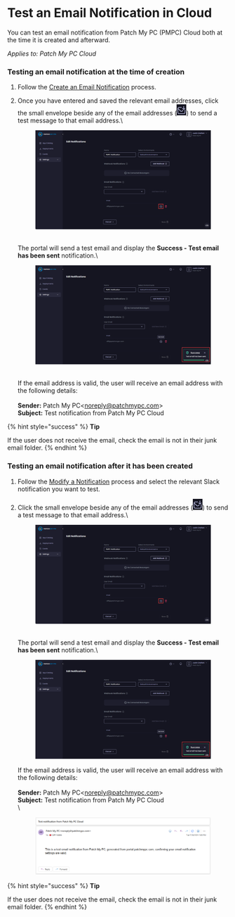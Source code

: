 # Test an Email Notification in Cloud

You can test an email notification from Patch My PC (PMPC) Cloud both at the time it is created and afterward.

_Applies to: Patch My PC Cloud_

### Testing an email notification at the time of creation

1. Follow the [Create an Email Notification](../create-a-cloud-email-notification.md) process.
2.  Once you have entered and saved the relevant email addresses, click the small envelope beside any of the email addresses (![](<../../../../.gitbook/assets/image (1900).png>)) to send a test message to that email address.\


    <figure><img src="../../../../.gitbook/assets/image (1922).png" alt="Clicking the small envelope beside any of the email addresses to send them a test message"><figcaption></figcaption></figure>

    \
    The portal will send a test email and display the **Success - Test email has been sent** notification.\


    <figure><img src="../../../../.gitbook/assets/image (1923).png" alt="&#x22;Success - Test email has been sent&#x22; notification"><figcaption></figcaption></figure>

    \
    If the email address is valid, the user will receive an email address with the following details:\
    \
    **Sender:** Patch My PC\<noreply@patchmypc.com>\
    **Subject:** Test notification from Patch My PC Cloud

{% hint style="success" %}
**Tip**

If the user does not receive the email, check the email is not in their junk email folder.
{% endhint %}

### Testing an email notification after it has been created

1. Follow the [Modify a Notification](../modify-a-cloud-notification.md) process and select the relevant Slack notification you want to test.
2.  Click the small envelope beside any of the email addresses (![](<../../../../.gitbook/assets/image (1900).png>)) to send a test message to that email address.\


    <figure><img src="../../../../.gitbook/assets/image (1922).png" alt="Clicking the small envelope beside any of the email addresses to send them a test message"><figcaption></figcaption></figure>

    \
    The portal will send a test email and display the **Success - Test email has been sent** notification.\


    <figure><img src="../../../../.gitbook/assets/image (1923).png" alt="&#x22;Success - Test email has been sent&#x22; notification"><figcaption></figcaption></figure>



    If the email address is valid, the user will receive an email address with the following details:\
    \
    **Sender:** Patch My PC\<noreply@patchmypc.com>\
    **Subject:** Test notification from Patch My PC Cloud\
    \


    <figure><img src="../../../../.gitbook/assets/image (1893).png" alt="Test email showing email notifications are working"><figcaption></figcaption></figure>

{% hint style="success" %}
**Tip**

If the user does not receive the email, check the email is not in their junk email folder.
{% endhint %}
